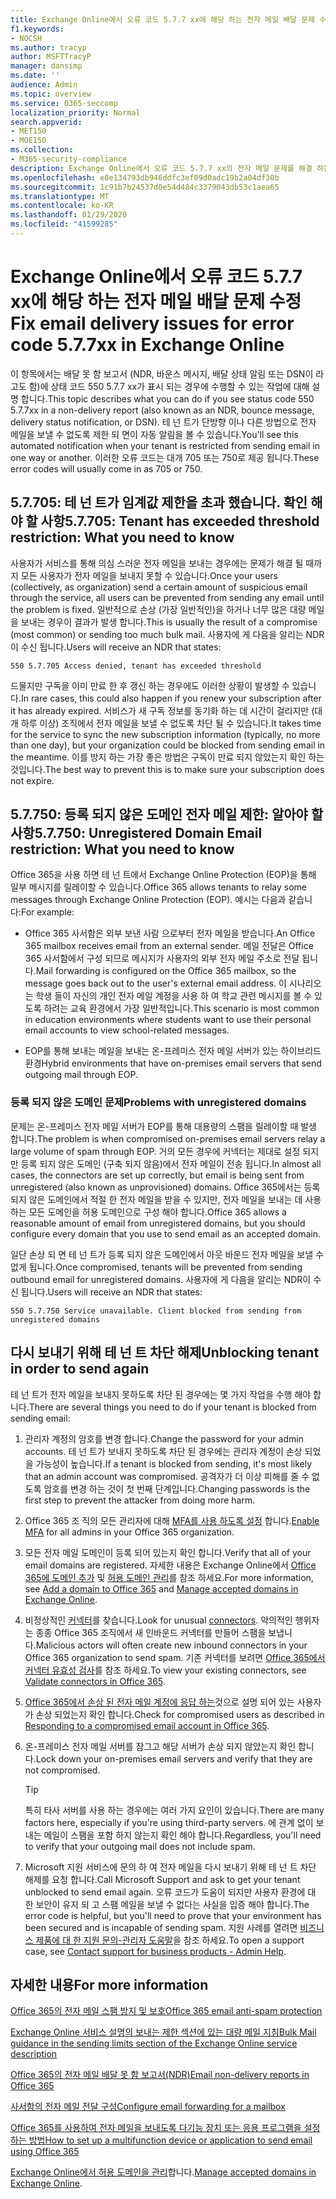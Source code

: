 ```yaml
---
title: Exchange Online에서 오류 코드 5.7.7 xx에 해당 하는 전자 메일 배달 문제 수정
f1.keywords:
- NOCSH
ms.author: tracyp
author: MSFTTracyP
manager: dansimp
ms.date: ''
audience: Admin
ms.topic: overview
ms.service: O365-seccomp
localization_priority: Normal
search.appverid:
- MET150
- MOE150
ms.collection:
- M365-security-compliance
description: Exchange Online에서 오류 코드 5.7.7 xx의 전자 메일 문제를 해결 하는 방법에 대해 알아봅니다 (테 넌 트 차단 됨).
ms.openlocfilehash: e8e134793db946ddfc3ef09d0adc19b2a04df30b
ms.sourcegitcommit: 1c91b7b24537d0e54d484c3379043db53c1aea65
ms.translationtype: MT
ms.contentlocale: ko-KR
ms.lasthandoff: 01/29/2020
ms.locfileid: "41599285"
---
```

# <a name="fix-email-delivery-issues-for-error-code-577xx-in-exchange-online"></a><span data-ttu-id="42b1e-103">Exchange Online에서 오류 코드 5.7.7 xx에 해당 하는 전자 메일 배달 문제 수정</span><span class="sxs-lookup"><span data-stu-id="42b1e-103">Fix email delivery issues for error code 5.7.7xx in Exchange Online</span></span>

<span data-ttu-id="42b1e-104">이 항목에서는 배달 못 함 보고서 (NDR, 바운스 메시지, 배달 상태 알림 또는 DSN이 라고도 함)에 상태 코드 550 5.7.7 xx가 표시 되는 경우에 수행할 수 있는 작업에 대해 설명 합니다.</span><span class="sxs-lookup"><span data-stu-id="42b1e-104">This topic describes what you can do if you see status code 550 5.7.7xx in a non-delivery report (also known as an NDR, bounce message, delivery status notification, or DSN).</span></span> <span data-ttu-id="42b1e-105">테 넌 트가 단방향 이나 다른 방법으로 전자 메일을 보낼 수 없도록 제한 되 면이 자동 알림을 볼 수 있습니다.</span><span class="sxs-lookup"><span data-stu-id="42b1e-105">You'll see this automated notification when your tenant is restricted from sending email in one way or another.</span></span> <span data-ttu-id="42b1e-106">이러한 오류 코드는 대개 705 또는 750로 제공 됩니다.</span><span class="sxs-lookup"><span data-stu-id="42b1e-106">These error codes will usually come in as 705 or 750.</span></span>

## <a name="57705-tenant-has-exceeded-threshold-restriction-what-you-need-to-know"></a><span data-ttu-id="42b1e-107">5.7.705: 테 넌 트가 임계값 제한을 초과 했습니다. 확인 해야 할 사항</span><span class="sxs-lookup"><span data-stu-id="42b1e-107">5.7.705: Tenant has exceeded threshold restriction: What you need to know</span></span>

<span data-ttu-id="42b1e-108">사용자가 서비스를 통해 의심 스러운 전자 메일을 보내는 경우에는 문제가 해결 될 때까지 모든 사용자가 전자 메일을 보내지 못할 수 있습니다.</span><span class="sxs-lookup"><span data-stu-id="42b1e-108">Once your users (collectively, as organization) send a certain amount of suspicious email through the service, all users can be prevented from sending any email until the problem is fixed.</span></span> <span data-ttu-id="42b1e-109">일반적으로 손상 (가장 일반적인)을 하거나 너무 많은 대량 메일을 보내는 경우이 결과가 발생 합니다.</span><span class="sxs-lookup"><span data-stu-id="42b1e-109">This is usually the result of a compromise (most common) or sending too much bulk mail.</span></span> <span data-ttu-id="42b1e-110">사용자에 게 다음을 알리는 NDR이 수신 됩니다.</span><span class="sxs-lookup"><span data-stu-id="42b1e-110">Users will receive an NDR that states:</span></span>

`550 5.7.705 Access denied, tenant has exceeded threshold`

<span data-ttu-id="42b1e-111">드물지만 구독을 이미 만료 한 후 갱신 하는 경우에도 이러한 상황이 발생할 수 있습니다.</span><span class="sxs-lookup"><span data-stu-id="42b1e-111">In rare cases, this could also happen if you renew your subscription after it has already expired.</span></span> <span data-ttu-id="42b1e-112">서비스가 새 구독 정보를 동기화 하는 데 시간이 걸리지만 (대개 하루 이상) 조직에서 전자 메일을 보낼 수 없도록 차단 될 수 있습니다.</span><span class="sxs-lookup"><span data-stu-id="42b1e-112">It takes time for the service to sync the new subscription information (typically, no more than one day), but your organization could be blocked from sending email in the meantime.</span></span> <span data-ttu-id="42b1e-113">이를 방지 하는 가장 좋은 방법은 구독이 만료 되지 않았는지 확인 하는 것입니다.</span><span class="sxs-lookup"><span data-stu-id="42b1e-113">The best way to prevent this is to make sure your subscription does not expire.</span></span>

## <a name="57750-unregistered-domain-email-restriction-what-you-need-to-know"></a><span data-ttu-id="42b1e-114">5.7.750: 등록 되지 않은 도메인 전자 메일 제한: 알아야 할 사항</span><span class="sxs-lookup"><span data-stu-id="42b1e-114">5.7.750: Unregistered Domain Email restriction: What you need to know</span></span>

<span data-ttu-id="42b1e-115">Office 365을 사용 하면 테 넌 트에서 Exchange Online Protection (EOP)을 통해 일부 메시지를 릴레이할 수 있습니다.</span><span class="sxs-lookup"><span data-stu-id="42b1e-115">Office 365 allows tenants to relay some messages through Exchange Online Protection (EOP).</span></span> <span data-ttu-id="42b1e-116">예시는 다음과 같습니다:</span><span class="sxs-lookup"><span data-stu-id="42b1e-116">For example:</span></span>

- <span data-ttu-id="42b1e-117">Office 365 사서함은 외부 보낸 사람 으로부터 전자 메일을 받습니다.</span><span class="sxs-lookup"><span data-stu-id="42b1e-117">An Office 365 mailbox receives email from an external sender.</span></span> <span data-ttu-id="42b1e-118">메일 전달은 Office 365 사서함에서 구성 되므로 메시지가 사용자의 외부 전자 메일 주소로 전달 됩니다.</span><span class="sxs-lookup"><span data-stu-id="42b1e-118">Mail forwarding is configured on the Office 365 mailbox, so the message goes back out to the user's external email address.</span></span> <span data-ttu-id="42b1e-119">이 시나리오는 학생 들이 자신의 개인 전자 메일 계정을 사용 하 여 학교 관련 메시지를 볼 수 있도록 하려는 교육 환경에서 가장 일반적입니다.</span><span class="sxs-lookup"><span data-stu-id="42b1e-119">This scenario is most common in education environments where students want to use their personal email accounts to view school-related messages.</span></span>

- <span data-ttu-id="42b1e-120">EOP를 통해 보내는 메일을 보내는 온-프레미스 전자 메일 서버가 있는 하이브리드 환경</span><span class="sxs-lookup"><span data-stu-id="42b1e-120">Hybrid environments that have on-premises email servers that send outgoing mail through EOP.</span></span>

### <a name="problems-with-unregistered-domains"></a><span data-ttu-id="42b1e-121">등록 되지 않은 도메인 문제</span><span class="sxs-lookup"><span data-stu-id="42b1e-121">Problems with unregistered domains</span></span>

<span data-ttu-id="42b1e-122">문제는 온-프레미스 전자 메일 서버가 EOP를 통해 대용량의 스팸을 릴레이할 때 발생 합니다.</span><span class="sxs-lookup"><span data-stu-id="42b1e-122">The problem is when compromised on-premises email servers relay a large volume of spam through EOP.</span></span> <span data-ttu-id="42b1e-123">거의 모든 경우에 커넥터는 제대로 설정 되지만 등록 되지 않은 도메인 (구축 되지 않음)에서 전자 메일이 전송 됩니다.</span><span class="sxs-lookup"><span data-stu-id="42b1e-123">In almost all cases, the connectors are set up correctly, but email is being sent from unregistered (also known as unprovisioned) domains.</span></span> <span data-ttu-id="42b1e-124">Office 365에서는 등록 되지 않은 도메인에서 적절 한 전자 메일을 받을 수 있지만, 전자 메일을 보내는 데 사용 하는 모든 도메인을 허용 도메인으로 구성 해야 합니다.</span><span class="sxs-lookup"><span data-stu-id="42b1e-124">Office 365 allows a reasonable amount of email from unregistered domains, but you should configure every domain that you use to send email as an accepted domain.</span></span>

<span data-ttu-id="42b1e-125">일단 손상 되 면 테 넌 트가 등록 되지 않은 도메인에서 아웃 바운드 전자 메일을 보낼 수 없게 됩니다.</span><span class="sxs-lookup"><span data-stu-id="42b1e-125">Once compromised, tenants will be prevented from sending outbound email for unregistered domains.</span></span> <span data-ttu-id="42b1e-126">사용자에 게 다음을 알리는 NDR이 수신 됩니다.</span><span class="sxs-lookup"><span data-stu-id="42b1e-126">Users will receive an NDR that states:</span></span>

`550 5.7.750 Service unavailable. Client blocked from sending from unregistered domains`

## <a name="unblocking-tenant-in-order-to-send-again"></a><span data-ttu-id="42b1e-127">다시 보내기 위해 테 넌 트 차단 해제</span><span class="sxs-lookup"><span data-stu-id="42b1e-127">Unblocking tenant in order to send again</span></span>

<span data-ttu-id="42b1e-128">테 넌 트가 전자 메일을 보내지 못하도록 차단 된 경우에는 몇 가지 작업을 수행 해야 합니다.</span><span class="sxs-lookup"><span data-stu-id="42b1e-128">There are several things you need to do if your tenant is blocked from sending email:</span></span>

1. <span data-ttu-id="42b1e-129">관리자 계정의 암호를 변경 합니다.</span><span class="sxs-lookup"><span data-stu-id="42b1e-129">Change the password for your admin accounts.</span></span> <span data-ttu-id="42b1e-130">테 넌 트가 보내지 못하도록 차단 된 경우에는 관리자 계정이 손상 되었을 가능성이 높습니다.</span><span class="sxs-lookup"><span data-stu-id="42b1e-130">If a tenant is blocked from sending, it's most likely that an admin account was compromised.</span></span> <span data-ttu-id="42b1e-131">공격자가 더 이상 피해를 줄 수 없도록 암호를 변경 하는 것이 첫 번째 단계입니다.</span><span class="sxs-lookup"><span data-stu-id="42b1e-131">Changing passwords is the first step to prevent the attacker from doing more harm.</span></span>

2. <span data-ttu-id="42b1e-132">Office 365 조 직의 모든 관리자에 대해 [MFA를 사용 하도록 설정](https://docs.microsoft.com/office365/admin/security-and-compliance/set-up-multi-factor-authentication) 합니다.</span><span class="sxs-lookup"><span data-stu-id="42b1e-132">[Enable MFA](https://docs.microsoft.com/office365/admin/security-and-compliance/set-up-multi-factor-authentication) for all admins in your Office 365 organization.</span></span>

3. <span data-ttu-id="42b1e-133">모든 전자 메일 도메인이 등록 되어 있는지 확인 합니다.</span><span class="sxs-lookup"><span data-stu-id="42b1e-133">Verify that all of your email domains are registered.</span></span> <span data-ttu-id="42b1e-134">자세한 내용은 Exchange Online에서 [Office 365에 도메인 추가](https://docs.microsoft.com/office365/admin/setup/add-domain) 및 [허용 도메인 관리](https://docs.microsoft.com/exchange/mail-flow-best-practices/manage-accepted-domains/manage-accepted-domains)를 참조 하세요.</span><span class="sxs-lookup"><span data-stu-id="42b1e-134">For more information, see [Add a domain to Office 365](https://docs.microsoft.com/office365/admin/setup/add-domain) and [Manage accepted domains in Exchange Online](https://docs.microsoft.com/exchange/mail-flow-best-practices/manage-accepted-domains/manage-accepted-domains).</span></span>

4. <span data-ttu-id="42b1e-135">비정상적인 [커넥터](https://docs.microsoft.com/exchange/mail-flow-best-practices/use-connectors-to-configure-mail-flow/use-connectors-to-configure-mail-flow)를 찾습니다.</span><span class="sxs-lookup"><span data-stu-id="42b1e-135">Look for unusual [connectors](https://docs.microsoft.com/exchange/mail-flow-best-practices/use-connectors-to-configure-mail-flow/use-connectors-to-configure-mail-flow).</span></span> <span data-ttu-id="42b1e-136">악의적인 행위자는 종종 Office 365 조직에서 새 인바운드 커넥터를 만들어 스팸을 보냅니다.</span><span class="sxs-lookup"><span data-stu-id="42b1e-136">Malicious actors will often create new inbound connectors in your Office 365 organization to send spam.</span></span> <span data-ttu-id="42b1e-137">기존 커넥터를 보려면 [Office 365에서 커넥터 유효성 검사](https://docs.microsoft.com/exchange/mail-flow-best-practices/use-connectors-to-configure-mail-flow/validate-connectors)를 참조 하세요.</span><span class="sxs-lookup"><span data-stu-id="42b1e-137">To view your existing connectors, see [Validate connectors in Office 365](https://docs.microsoft.com/exchange/mail-flow-best-practices/use-connectors-to-configure-mail-flow/validate-connectors).</span></span>

5. <span data-ttu-id="42b1e-138">[Office 365에서 손상 된 전자 메일 계정에 응답 하는](responding-to-a-compromised-email-account.md)것으로 설명 되어 있는 사용자가 손상 되었는지 확인 합니다.</span><span class="sxs-lookup"><span data-stu-id="42b1e-138">Check for compromised users as described in [Responding to a compromised email account in Office 365](responding-to-a-compromised-email-account.md).</span></span>

6. <span data-ttu-id="42b1e-139">온-프레미스 전자 메일 서버를 잠그고 해당 서버가 손상 되지 않았는지 확인 합니다.</span><span class="sxs-lookup"><span data-stu-id="42b1e-139">Lock down your on-premises email servers and verify that they are not compromised.</span></span>

   > [!TIP]
   > <span data-ttu-id="42b1e-140">특히 타사 서버를 사용 하는 경우에는 여러 가지 요인이 있습니다.</span><span class="sxs-lookup"><span data-stu-id="42b1e-140">There are many factors here, especially if you're using third-party servers.</span></span> <span data-ttu-id="42b1e-141">에 관계 없이 보내는 메일이 스팸을 포함 하지 않는지 확인 해야 합니다.</span><span class="sxs-lookup"><span data-stu-id="42b1e-141">Regardless, you'll need to verify that your outgoing mail does not include spam.</span></span>

7. <span data-ttu-id="42b1e-142">Microsoft 지원 서비스에 문의 하 여 전자 메일을 다시 보내기 위해 테 넌 트 차단 해제를 요청 합니다.</span><span class="sxs-lookup"><span data-stu-id="42b1e-142">Call Microsoft Support and ask to get your tenant unblocked to send email again.</span></span> <span data-ttu-id="42b1e-143">오류 코드가 도움이 되지만 사용자 환경에 대 한 보안이 유지 되 고 스팸 메일을 보낼 수 없다는 사실을 입증 해야 합니다.</span><span class="sxs-lookup"><span data-stu-id="42b1e-143">The error code is helpful, but you'll need to prove that your environment has been secured and is incapable of sending spam.</span></span> <span data-ttu-id="42b1e-144">지원 사례를 열려면 [비즈니스 제품에 대 한 지원 문의-관리자 도움말](https://docs.microsoft.com/office365/admin/contact-support-for-business-products)을 참조 하세요.</span><span class="sxs-lookup"><span data-stu-id="42b1e-144">To open a support case, see [Contact support for business products - Admin Help](https://docs.microsoft.com/office365/admin/contact-support-for-business-products).</span></span>

## <a name="for-more-information"></a><span data-ttu-id="42b1e-145">자세한 내용</span><span class="sxs-lookup"><span data-stu-id="42b1e-145">For more information</span></span>

[<span data-ttu-id="42b1e-146">Office 365의 전자 메일 스팸 방지 및 보호</span><span class="sxs-lookup"><span data-stu-id="42b1e-146">Office 365 email anti-spam protection</span></span>](anti-spam-protection.md)

[<span data-ttu-id="42b1e-147">Exchange Online 서비스 설명의 보내는 제한 섹션에 있는 대량 메일 지침</span><span class="sxs-lookup"><span data-stu-id="42b1e-147">Bulk Mail guidance in the sending limits section of the Exchange Online service description</span></span>](https://docs.microsoft.com/office365/servicedescriptions/exchange-online-service-description/exchange-online-limits#receiving-and-sending-limits)

[<span data-ttu-id="42b1e-148">Office 365의 전자 메일 배달 못 함 보고서(NDR)</span><span class="sxs-lookup"><span data-stu-id="42b1e-148">Email non-delivery reports in Office 365</span></span>](https://docs.microsoft.com/exchange/mail-flow-best-practices/non-delivery-reports-in-exchange-online/non-delivery-reports-in-exchange-online)

[<span data-ttu-id="42b1e-149">사서함의 전자 메일 전달 구성</span><span class="sxs-lookup"><span data-stu-id="42b1e-149">Configure email forwarding for a mailbox</span></span>](https://docs.microsoft.com/exchange/recipients-in-exchange-online/manage-user-mailboxes/configure-email-forwarding)

[<span data-ttu-id="42b1e-150">Office 365를 사용하여 전자 메일을 보내도록 다기능 장치 또는 응용 프로그램을 설정하는 방법</span><span class="sxs-lookup"><span data-stu-id="42b1e-150">How to set up a multifunction device or application to send email using Office 365</span></span>](https://docs.microsoft.com/Exchange/mail-flow-best-practices/how-to-set-up-a-multifunction-device-or-application-to-send-email-using-office-3)

<span data-ttu-id="42b1e-151">[Exchange Online에서 허용 도메인을 관리](https://docs.microsoft.com/exchange/mail-flow-best-practices/manage-accepted-domains/manage-accepted-domains)합니다.</span><span class="sxs-lookup"><span data-stu-id="42b1e-151">[Manage accepted domains in Exchange Online](https://docs.microsoft.com/exchange/mail-flow-best-practices/manage-accepted-domains/manage-accepted-domains).</span></span>
